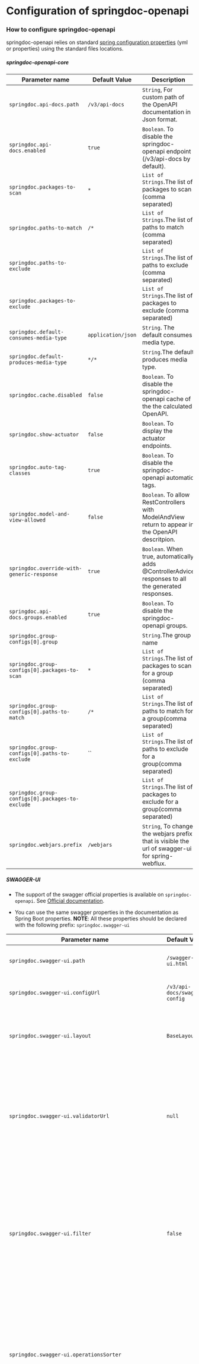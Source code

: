 # Configuration of springdoc-openapi

### How to configure springdoc-openapi

springdoc-openapi relies on standard [spring configuration properties](https://docs.spring.io/spring-boot/docs/current/reference/html/spring-boot-features.html#boot-features-external-config)  (yml or properties) using the standard files locations.

##### springdoc-openapi-core

Parameter name | Default Value | Description
--- | --- | -----
<a name="springdoc.api-docs.path"></a>`springdoc.api-docs.path` | `/v3/api-docs` | `String`, For custom path of the OpenAPI documentation in Json format.
<a name="springdoc.api-docs.enabled"></a>`springdoc.api-docs.enabled` | `true` | `Boolean`. To disable the springdoc-openapi endpoint (/v3/api-docs by default).
<a name="springdoc.packages-to-scan"></a>`springdoc.packages-to-scan` | `*`| `List of Strings`.The list of packages to scan (comma separated)
<a name="springdoc.paths-to-match"></a>`springdoc.paths-to-match` | `/*`| `List of Strings`.The list of paths to match (comma separated)
<a name="springdoc.paths-to-exclude"></a>`springdoc.paths-to-exclude` | | `List of Strings`.The list of paths to exclude (comma separated)
<a name="springdoc.packages-to-exclude"></a>`springdoc.packages-to-exclude` | | `List of Strings`.The list of packages to exclude (comma separated)
<a name="springdoc.default-consumes-media-type"></a>`springdoc.default-consumes-media-type` | `application/json` | `String`. The default consumes media type.
<a name="springdoc.default-produces-media-type"></a>`springdoc.default-produces-media-type` | `*/*` | `String`.The default produces media type.
<a name="springdoc.cache.disabled"></a>`springdoc.cache.disabled` | `false` | `Boolean`. To disable the springdoc-openapi cache of the the calculated OpenAPI. 
<a name="springdoc.show-actuator"></a>`springdoc.show-actuator` | `false` |  `Boolean`. To display the actuator endpoints.
<a name="springdoc.auto-tag-classes"></a>`springdoc.auto-tag-classes` | `true` | `Boolean`. To disable the springdoc-openapi automatic tags.
<a name="springdoc.model-and-view-allowed"></a>`springdoc.model-and-view-allowed` | `false` | `Boolean`. To allow RestControllers with ModelAndView return to appear in the OpenAPI descritpion.
<a name="springdoc.override-with-generic-response"></a>`springdoc.override-with-generic-response` | `true` | `Boolean`. When true, automatically adds @ControllerAdvice responses to all the generated responses.
<a name="springdoc.api-docs.groups.enabled"></a>`springdoc.api-docs.groups.enabled` | `true` | `Boolean`. To disable the springdoc-openapi groups.
<a name="springdoc.group-configs[0].group"></a>`springdoc.group-configs[0].group` | | `String`.The group name
<a name="springdoc.group-configs[0].packages-to-scan"></a>`springdoc.group-configs[0].packages-to-scan` | `*`| `List of Strings`.The list of packages to scan for a group (comma separated)
<a name="springdoc.group-configs[0].paths-to-match"></a>`springdoc.group-configs[0].paths-to-match` | `/*`| `List of Strings`.The list of paths to match for a group(comma separated)
<a name="springdoc.group-configs[0].paths-to-exclude"></a>`springdoc.group-configs[0].paths-to-exclude` | ``| `List of Strings`.The list of paths to exclude for a group(comma separated)
<a name="springdoc.group-configs[0].packages-to-exclude"></a>`springdoc.group-configs[0].packages-to-exclude` | | `List of Strings`.The list of packages to exclude for a group(comma separated)
<a name="springdoc.webjars.prefix"></a>`springdoc.webjars.prefix` | `/webjars` |`String`, To change the webjars prefix that is visible the url of swagger-ui for spring-webflux.

##### SWAGGER-UI
- The support of the swagger official properties is available on `springdoc-openapi`.  See [Official documentation](https://swagger.io/docs/open-source-tools/swagger-ui/usage/configuration/).

- You can use the same swagger properties in the documentation as Spring Boot properties.
**NOTE**: All these properties should be declared with the following prefix: `springdoc.swagger-ui`

Parameter name | Default Value | Description
--- | --- | -----
<a name="springdoc.swagger-ui.path"></a>`springdoc.swagger-ui.path` | `/swagger-ui.html` |`String`, For custom path of the swagger-ui HTML documentation.
<a name="springdoc.swagger-ui.configUrl"></a>`springdoc.swagger-ui.configUrl` | `/v3/api-docs/swagger-config` |  `String`. URL to fetch external configuration document from.
<a name="springdoc.swagger-ui.layout"></a>`springdoc.swagger-ui.layout` | `BaseLayout`  | `String`. The name of a component available via the plugin system to use as the top-level layout for Swagger UI.
<a name="springdoc.swagger-ui.validatorUrl"></a>`springdoc.swagger-ui.validatorUrl` | `null` | By default, Swagger UI attempts to validate specs against swagger.io's online validator. You can use this parameter to set a different validator URL, for example for locally deployed validators ([Validator Badge](https://github.com/swagger-api/validator-badge)). Setting it to `null` will disable validation.
<a name="springdoc.swagger-ui.filter"></a>`springdoc.swagger-ui.filter` | `false` | `Boolean OR String`. If set, enables filtering. The top bar will show an edit box that you can use to filter the tagged operations that are shown. Can be Boolean to enable or disable, or a string, in which case filtering will be enabled using that string as the filter expression. Filtering is case sensitive matching the filter expression anywhere inside the tag.
<a name="springdoc.swagger-ui.operationsSorter"></a>`springdoc.swagger-ui.operationsSorter` | | `Function=(a => a)`. Apply a sort to the operation list of each API. It can be 'alpha' (sort by paths alphanumerically), 'method' (sort by HTTP method) or a function (see Array.prototype.sort() to know how sort function works). Default is the order returned by the server unchanged.
<a name="springdoc.swagger-ui.tagSorter"></a>`springdoc.swagger-ui.tagsSorter` |  | `Function=(a => a)`. Apply a sort to the tag list of each API. It can be 'alpha' (sort by paths alphanumerically) or a function (see [Array.prototype.sort()](https://developer.mozilla.org/en-US/docs/Web/JavaScript/Reference/Global_Objects/Array/sort) to learn how to write a sort function). Two tag name strings are passed to the sorter for each pass. Default is the order determined by Swagger UI.
<a name="springdoc.swagger-ui.oauth2RedirectUrl"></a>`springdoc.swagger-ui.oauth2RedirectUrl` | `/swagger-ui/oauth2-redirect.html` | `String`. OAuth redirect URL.
<a name="springdoc.swagger-ui.displayOperationId"></a>`springdoc.swagger-ui.displayOperationId` | `false` | `Boolean`. Controls the display of operationId in operations list. The default is `false`.
<a name="springdoc.swagger-ui.displayRequestDuration"></a>`springdoc.swagger-ui.displayRequestDuration` | `false` | `Boolean`. Controls the display of the request duration (in milliseconds) for "Try it out" requests.
<a name="springdoc.swagger-ui.deepLinking"></a>`springdoc.swagger-ui.deepLinking` | `false` | `Boolean`. If set to `true`, enables deep linking for tags and operations. See the [Deep Linking documentation](/docs/usage/deep-linking.md) for more information.
<a name="springdoc.swagger-ui.defaultModelsExpandDepth"></a>`springdoc.swagger-ui.defaultModelsExpandDepth` | `1` | `Number`. The default expansion depth for models (set to -1 completely hide the models).
<a name="springdoc.swagger-ui.defaultModelExpandDepth"></a>`springdoc.swagger-ui.defaultModelExpandDepth` | `1` | `Number`. The default expansion depth for the model on the model-example section.
<a name="springdoc.swagger-ui.defaultModelRendering"></a>`springdoc.swagger-ui.defaultModelRendering` |  | `String=["example"*, "model"]`. Controls how the model is shown when the API is first rendered. (The user can always switch the rendering for a given model by clicking the 'Model' and 'Example Value' links.)
<a name="springdoc.swagger-ui.docExpansion"></a>`springdoc.swagger-ui.docExpansion` |  | `String=["list"*, "full", "none"]`. Controls the default expansion setting for the operations and tags. It can be 'list' (expands only the tags), 'full' (expands the tags and operations) or 'none' (expands nothing).
<a name="springdoc.swagger-ui.maxDisplayedTags"></a>`springdoc.swagger-ui.maxDisplayedTags` |  | `Number`. If set, limits the number of tagged operations displayed to at most this many. The default is to show all operations.
<a name="springdoc.swagger-ui.showExtensions"></a>`springdoc.swagger-ui.showExtensions` | `false` | `Boolean`. Controls the display of vendor extension (`x-`) fields and values for Operations, Parameters, and Schema.
<a name="springdoc.swagger-ui.url"></a>`springdoc.swagger-ui.url` |  | `String`.To configure, the path of a custom OpenAPI file . Will be ignored if `urls` is used.
<a name="springdoc.swagger-ui.showCommonExtensions"></a>`springdoc.swagger-ui.showCommonExtensions` | `false` | `Boolean`. Controls the display of extensions (`pattern`, `maxLength`, `minLength`, `maximum`, `minimum`) fields and values for Parameters.
<a name="springdoc.swagger-ui.supportedSubmitMethods"></a>`springdoc.swagger-ui.supportedSubmitMethods` |  | `Array=["get", "put", "post", "delete", "options", "head", "patch", "trace"]`. List of HTTP methods that have the "Try it out" feature enabled. An empty array disables "Try it out" for all operations. This does not filter the operations from the display.
<a name="springdoc.swagger-ui.swaggerUrls[0].url"></a>`springdoc.swagger-ui.swaggerUrls[0].url` |  | `URL`. The url of the swagger group, used by Topbar plugin.  URLs must be unique among all items in this array, since they're used as identifiers.
<a name="springdoc.swagger-ui.swaggerUrls[0].name"></a>`springdoc.swagger-ui.swaggerUrls[0].name` |  | `String`. The name of the swagger group, used by Topbar plugin.  Names must be unique among all items in this array, since they're used as identifiers.
<a name="springdoc.swagger-ui.oauth.clientId"></a>`springdoc.swagger-ui.oauth.clientId` |  | `String`. OAuth clientId.
<a name="springdoc.swagger-ui.oauth.clientSecret"></a>`springdoc.swagger-ui.oauth.clientSecret` |  | `String`. OAuth client Secret.
<a name="springdoc.swagger-ui.oauth.realm"></a>`springdoc.swagger-ui.oauth.realm` |  | `String`. OAuth realm.
<a name="springdoc.swagger-ui.oauth.appName"></a>`springdoc.swagger-ui.oauth.appName` |  | `String`. OAuth application Name.
<a name="springdoc.swagger-ui.oauth.scopeSeparator"></a>`springdoc.swagger-ui.oauth.scopeSeparator` |  | `String`. OAuth scope separator.
<a name="springdoc.swagger-ui.oauth.additionalQueryStringParams"></a>`springdoc.swagger-ui.oauth.additionalQueryStringParams` |  | `String`. Additional queryString parameters for OAuth requests.
<a name="springdoc.swagger-ui.oauth.useBasicAuthenticationWithAccessCodeGrant"></a>`springdoc.swagger-ui.oauth.useBasicAuthenticationWithAccessCodeGrant` | `false` | `Boolean`. To use basic authentication with access code grant URL.
<a name="springdoc.swagger-ui.oauth.usePkceWithAuthorizationCodeGrant"></a>`springdoc.swagger-ui.oauth.usePkceWithAuthorizationCodeGrant` | `false` | `Boolean`.To use Pkce with authorization code grant.



``````
ack](./)